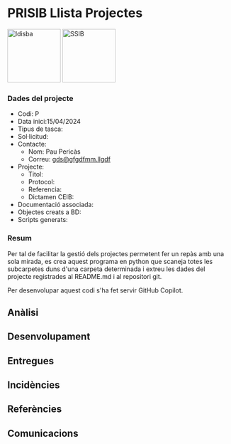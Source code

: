 # PRISIB Llista Projectes

<img src="./00%20Imatges/Logo_idisba.png" alt="Idisba" height="120px" float="left" /> 
<img src="./00%20Imatges/Logo_ssib.png" alt="SSIB" height="120px" float="left"/> 


### Dades del projecte
- Codi: P
- Data inici:15/04/2024
- Tipus de tasca: 
- Sol·licitud: 
- Contacte:
	- Nom: Pau Pericàs
	- Correu: gds@gfgdfmm.llgdf
- Projecte:
	- Titol: 
	- Protocol:
	- Referencia:
	- Dictamen CEIB:
- Documentació associada:
- Objectes creats a BD:
- Scripts generats:

### Resum
Per tal de facilitar la gestió dels projectes permetent fer un repàs amb una sola mirada, es crea aquest programa en python que scaneja totes les subcarpetes duns d'una carpeta determinada i extreu les dades del projecte registrades al README.md i al repositori git.

Per desenvolupar aquest codi s'ha fet servir GitHub Copilot.

## Anàlisi

## Desenvolupament

## Entregues

## Incidències

## Referències

## Comunicacions  
